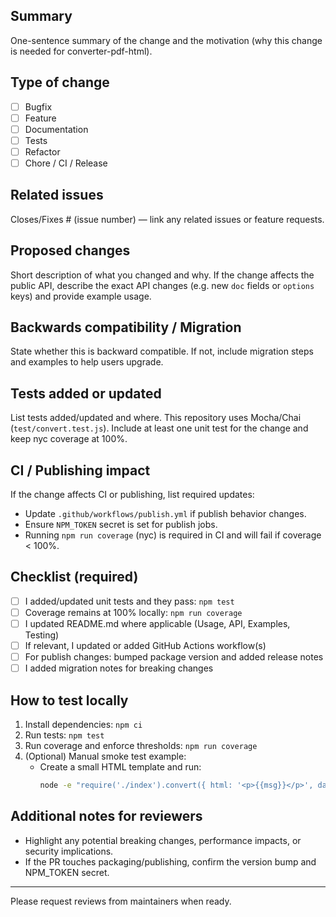 <!-- filepath: .github/PULL_REQUEST_TEMPLATE.md -->

## Summary
One-sentence summary of the change and the motivation (why this change is needed for converter-pdf-html).

## Type of change
- [ ] Bugfix
- [ ] Feature
- [ ] Documentation
- [ ] Tests
- [ ] Refactor
- [ ] Chore / CI / Release

## Related issues
Closes/Fixes # (issue number) — link any related issues or feature requests.

## Proposed changes
Short description of what you changed and why. If the change affects the public API, describe the exact API changes (e.g. new `doc` fields or `options` keys) and provide example usage.

## Backwards compatibility / Migration
State whether this is backward compatible. If not, include migration steps and examples to help users upgrade.

## Tests added or updated
List tests added/updated and where. This repository uses Mocha/Chai (`test/convert.test.js`). Include at least one unit test for the change and keep nyc coverage at 100%.

## CI / Publishing impact
If the change affects CI or publishing, list required updates:
- Update `.github/workflows/publish.yml` if publish behavior changes.
- Ensure `NPM_TOKEN` secret is set for publish jobs.
- Running `npm run coverage` (nyc) is required in CI and will fail if coverage < 100%.

## Checklist (required)
- [ ] I added/updated unit tests and they pass: `npm test`
- [ ] Coverage remains at 100% locally: `npm run coverage`
- [ ] I updated README.md where applicable (Usage, API, Examples, Testing)
- [ ] If relevant, I updated or added GitHub Actions workflow(s)
- [ ] For publish changes: bumped package version and added release notes
- [ ] I added migration notes for breaking changes

## How to test locally
1. Install dependencies: `npm ci`
2. Run tests: `npm test`
3. Run coverage and enforce thresholds: `npm run coverage`
4. (Optional) Manual smoke test example:
   - Create a small HTML template and run:
     ```bash
     node -e "require('./index').convert({ html: '<p>{{msg}}</p>', data: { msg: 'hi' }, type: 'buffer' }) .then(r => console.log('ok', Buffer.isBuffer(r))) .catch(console.error)"
     ```

## Additional notes for reviewers
- Highlight any potential breaking changes, performance impacts, or security implications.
- If the PR touches packaging/publishing, confirm the version bump and NPM_TOKEN secret.

---
Please request reviews from maintainers when ready.
